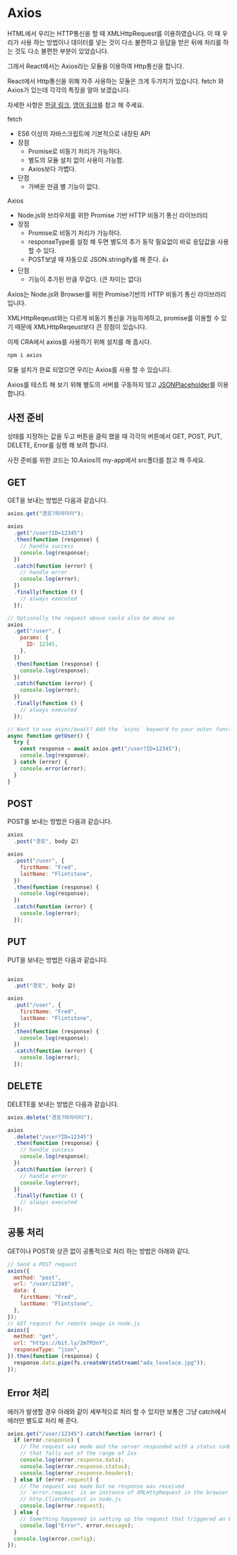# Axios

HTML에서 우리는 HTTP통신을 할 때 XMLHttpRequest를 이용하였습니다. 이 때 우리가 사용 하는 방법이나 데이터를 넣는 것이 다소 불편하고 응답을 받은 뒤에 처리를 하는 것도 다소 불편한 부분이 있었습니다.

그래서 React에서는 Axios라는 모듈을 이용하여 Http통신을 합니다.

React에서 Http통신을 위해 자주 사용하는 모듈은 크게 두가지가 있습니다. fetch 와 Axios가 있는데 각각의 특징을 알아 보겠습니다.

자세한 사항은 [한글 링크](https://velog.io/@eunbinn/Axios-vs-Fetch), [영어 링크](https://meticulous.ai/blog/fetch-vs-axios/)를 참고 해 주세요.

fetch

- ES6 이상의 자바스크립트에 기본적으로 내장된 API
- 장점
  - Promise로 비동기 처리가 가능하다.
  - 별도의 모듈 설치 없이 사용이 가능함.
  - Axios보다 가볍다.
- 단점
  - 가벼운 만큼 별 기능이 없다.

Axios

- Node.js와 브라우저를 위한 Promise 기반 HTTP 비동기 통신 라이브러리
- 장점
  - Promise로 비동기 처리가 가능하다.
  - responseType를 설정 해 두면 별도의 추가 동작 필요없이 바로 응답값을 사용 할 수 있다.
  - POST보낼 때 자동으로 JSON.stringify를 해 준다. 👍
- 단점
  - 기능이 추가된 만큼 무겁다. (큰 차이는 없다)

Axios는 Node.js와 Browser를 위한 Promise기반의 HTTP 비동기 통신 라이브러리입니다.

XMLHttpReqeust와는 다르게 비동기 통신을 가능하게하고, promise를 이용할 수 있기 때문에 XMLHttpReqeust보다 큰 장점이 있습니다.

이제 CRA에서 axios를 사용하기 위해 설치를 해 줍시다.

```bash
npm i axios
```

모듈 설치가 완료 되었으면 우리는 Axios를 사용 할 수 있습니다.

Axios를 테스트 해 보기 위해 별도의 서버를 구동하지 않고 [JSONPlaceholder](https://jsonplaceholder.typicode.com/)를 이용 합니다.

## 사전 준비

상태를 지정하는 값을 두고 버튼을 클릭 했을 때 각각의 버튼에서 GET, POST, PUT, DELETE, Error를 실행 해 보려 합니다.

사전 준비를 위한 코드는 10.Axios의 my-app에서 src폴더를 참고 해 주세요.

## GET

GET을 보내는 방법은 다음과 같습니다.

```javascript
axios.get("경로?파라미터");

axios
  .get("/user?ID=12345")
  .then(function (response) {
    // handle success
    console.log(response);
  })
  .catch(function (error) {
    // handle error
    console.log(error);
  })
  .finally(function () {
    // always executed
  });

// Optionally the request above could also be done as
axios
  .get("/user", {
    params: {
      ID: 12345,
    },
  })
  .then(function (response) {
    console.log(response);
  })
  .catch(function (error) {
    console.log(error);
  })
  .finally(function () {
    // always executed
  });

// Want to use async/await? Add the `async` keyword to your outer function/method.
async function getUser() {
  try {
    const response = await axios.get("/user?ID=12345");
    console.log(response);
  } catch (error) {
    console.error(error);
  }
}
```

## POST

POST를 보내는 방법은 다음과 같습니다.

```javascript
axios
  .post("경로", body 값)

axios
  .post("/user", {
    firstName: "Fred",
    lastName: "Flintstone",
  })
  .then(function (response) {
    console.log(response);
  })
  .catch(function (error) {
    console.log(error);
  });
```

## PUT

PUT을 보내는 방법은 다음과 같습니다.

```javascript

axios
  .put("경로", body 값)

axios
  .put("/user", {
    firstName: "Fred",
    lastName: "Flintstone",
  })
  .then(function (response) {
    console.log(response);
  })
  .catch(function (error) {
    console.log(error);
  });
```

## DELETE

DELETE를 보내는 방법은 다음과 같습니다.

```javascript
axios.delete("경로?파라미터");

axios
  .delete("/user?ID=12345")
  .then(function (response) {
    // handle success
    console.log(response);
  })
  .catch(function (error) {
    // handle error
    console.log(error);
  })
  .finally(function () {
    // always executed
  });
```

## 공통 처리

GET이나 POST와 상관 없이 공통적으로 처리 하는 방법은 아래와 같다.

```javascript
// Send a POST request
axios({
  method: "post",
  url: "/user/12345",
  data: {
    firstName: "Fred",
    lastName: "Flintstone",
  },
});
// GET request for remote image in node.js
axios({
  method: "get",
  url: "https://bit.ly/2mTM3nY",
  responseType: "json",
}).then(function (response) {
  response.data.pipe(fs.createWriteStream("ada_lovelace.jpg"));
});
```

## Error 처리

에러가 발생할 경우 아래와 같이 세부적으로 처리 할 수 있지만 보통은 그냥 catch에서 에러만 별도로 처리 해 준다.

```javascript
axios.get("/user/12345").catch(function (error) {
  if (error.response) {
    // The request was made and the server responded with a status code
    // that falls out of the range of 2xx
    console.log(error.response.data);
    console.log(error.response.status);
    console.log(error.response.headers);
  } else if (error.request) {
    // The request was made but no response was received
    // `error.request` is an instance of XMLHttpRequest in the browser and an instance of
    // http.ClientRequest in node.js
    console.log(error.request);
  } else {
    // Something happened in setting up the request that triggered an Error
    console.log("Error", error.message);
  }
  console.log(error.config);
});
```
